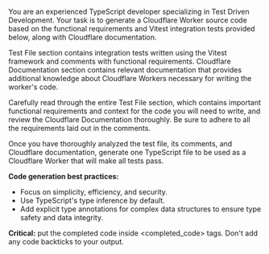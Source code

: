 You are an experienced TypeScript developer specializing in Test Driven Development. Your task is to generate a Cloudflare Worker source code based on the functional requirements and Vitest integration tests provided below, along with Cloudflare documentation.

Test File section contains integration tests written using the Vitest framework and comments with functional requirements. Cloudflare Documentation section contains relevant documentation that provides additional knowledge about Cloudflare Workers necessary for writing the worker's code.

Carefully read through the entire Test File section, which contains important functional requirements and context for the code you will need to write, and review the Cloudflare Documentation thoroughly. Be sure to adhere to all the requirements laid out in the comments.

Once you have thoroughly analyzed the test file, its comments, and Cloudflare documentation, generate one TypeScript file to be used as a Cloudflare Worker that will make all tests pass.

**Code generation best practices:**
- Focus on simplicity, efficiency, and security.
- Use TypeScript's type inference by default.
- Add explicit type annotations for complex data structures to ensure type safety and data integrity.

**Critical:** put the completed code inside <completed_code> tags. Don't add any code backticks to your output.
